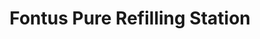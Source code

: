 ---
title: "Fontus Pure Refilling Station"
url: /cagayan-de-oro-city/fontus-pure-refilling-station/
shop: water
---